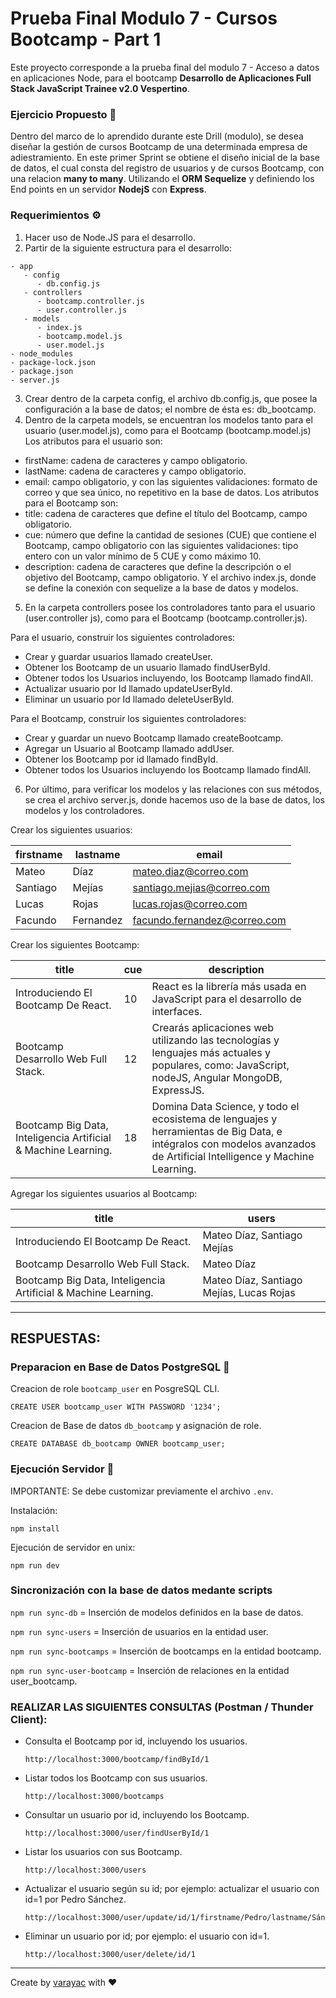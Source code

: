 # Prueba Final Modulo 7 - Cursos Bootcamp - Part 1

Este proyecto corresponde a la prueba final del modulo 7 - Acceso a datos en aplicaciones Node, para el bootcamp **Desarrollo de Aplicaciones Full Stack JavaScript Trainee v2.0 Vespertino**.

### Ejercicio Propuesto 🚀

Dentro del marco de lo aprendido durante este Drill (modulo), se desea diseñar la
gestión de cursos Bootcamp de una determinada empresa de adiestramiento. En este primer Sprint se obtiene el diseño inicial de la base de datos, el cual consta del registro de
usuarios y de cursos Bootcamp, con una relacion **many to many**. Utilizando el **ORM Sequelize** y definiendo los End points en un servidor **NodejS** con **Express**.

### Requerimientos ⚙️

1. Hacer uso de Node.JS para el desarrollo.
2. Partir de la siguiente estructura para el desarrollo:

```
- app
   - config
      - db.config.js
   - controllers
      - bootcamp.controller.js
      - user.controller.js
   - models
      - index.js
      - bootcamp.model.js
      - user.model.js
- node_modules
- package-lock.json
- package.json
- server.js
```

3. Crear dentro de la carpeta config, el archivo db.config.js, que posee la configuración a la
   base de datos; el nombre de ésta es: db_bootcamp.
4. Dentro de la carpeta models, se encuentran los modelos tanto para el usuario
   (user.model.js), como para el Bootcamp (bootcamp.model.js)
   Los atributos para el usuario son:

-   firstName: cadena de caracteres y campo obligatorio.
-   lastName: cadena de caracteres y campo obligatorio.
-   email: campo obligatorio, y con las siguientes validaciones: formato de correo y que sea
    único, no repetitivo en la base de datos.
    Los atributos para el Bootcamp son:
-   title: cadena de caracteres que define el título del Bootcamp, campo obligatorio.
-   cue: número que define la cantidad de sesiones (CUE) que contiene el Bootcamp, campo
    obligatorio con las siguientes validaciones: tipo entero con un valor mínimo de 5 CUE y
    como máximo 10.
-   description: cadena de caracteres que define la descripción o el objetivo del Bootcamp,
    campo obligatorio.
    Y el archivo index.js, donde se define la conexión con sequelize a la base de datos y modelos.

5. En la carpeta controllers posee los controladores tanto para el usuario (user.controller js), como para el Bootcamp (bootcamp.controller.js).

Para el usuario, construir los siguientes controladores:

-   Crear y guardar usuarios llamado createUser.
-   Obtener los Bootcamp de un usuario llamado findUserById.
-   Obtener todos los Usuarios incluyendo, los Bootcamp llamado findAll.
-   Actualizar usuario por Id llamado updateUserById.
-   Eliminar un usuario por Id llamado deleteUserById.

Para el Bootcamp, construir los siguientes controladores:

-   Crear y guardar un nuevo Bootcamp llamado createBootcamp.
-   Agregar un Usuario al Bootcamp llamado addUser.
-   Obtener los Bootcamp por id llamado findById.
-   Obtener todos los Usuarios incluyendo los Bootcamp llamado findAll.

6. Por último, para verificar los modelos y las relaciones con sus métodos, se crea el archivo server.js, donde hacemos uso de la base de datos, los modelos y los controladores.

Crear los siguientes usuarios:

| firstname | lastname  | email                        |
| --------- | --------- | ---------------------------- |
| Mateo     | Díaz      | mateo.diaz@correo.com        |
| Santiago  | Mejías    | santiago.mejias@correo.com   |
| Lucas     | Rojas     | lucas.rojas@correo.com       |
| Facundo   | Fernandez | facundo.fernandez@correo.com |

Crear los siguientes Bootcamp:

| title                                                          | cue | description                                                                                                                                                          |
| -------------------------------------------------------------- | --- | -------------------------------------------------------------------------------------------------------------------------------------------------------------------- |
| Introduciendo El Bootcamp De React.                            | 10  | React es la librería más usada en JavaScript para el desarrollo de interfaces.                                                                                       |
| Bootcamp Desarrollo Web Full Stack.                            | 12  | Crearás aplicaciones web utilizando las tecnologías y lenguajes más actuales y populares, como: JavaScript, nodeJS, Angular MongoDB, ExpressJS.                      |
| Bootcamp Big Data, Inteligencia Artificial & Machine Learning. | 18  | Domina Data Science, y todo el ecosistema de lenguajes y herramientas de Big Data, e intégralos con modelos avanzados de Artificial Intelligence y Machine Learning. |

Agregar los siguientes usuarios al Bootcamp:

| title                                                          | users                                    |
| -------------------------------------------------------------- | ---------------------------------------- |
| Introduciendo El Bootcamp De React.                            | Mateo Díaz, Santiago Mejías              |
| Bootcamp Desarrollo Web Full Stack.                            | Mateo Díaz                               |
| Bootcamp Big Data, Inteligencia Artificial & Machine Learning. | Mateo Díaz, Santiago Mejías, Lucas Rojas |

---

## RESPUESTAS:

### Preparacion en Base de Datos PostgreSQL 💾

Creacion de role `bootcamp_user` en PosgreSQL CLI.

```shell
CREATE USER bootcamp_user WITH PASSWORD '1234';
```

Creacion de Base de datos `db_bootcamp` y asignación de role.

```shell
CREATE DATABASE db_bootcamp OWNER bootcamp_user;
```

### Ejecución Servidor 🤖

IMPORTANTE: Se debe customizar previamente el archivo `.env`.

Instalación:

```
npm install
```

Ejecución de servidor en unix:

```
npm run dev
```

### Sincronización con la base de datos medante scripts

`npm run sync-db` = Inserción de modelos definidos en la base de datos.

`npm run sync-users` = Inserción de usuarios en la entidad user.

`npm run sync-bootcamps` = Inserción de bootcamps en la entidad bootcamp.

`npm run sync-user-bootcamp` = Inserción de relaciones en la entidad user_bootcamp.

### REALIZAR LAS SIGUIENTES CONSULTAS (Postman / Thunder Client):

-   Consulta el Bootcamp por id, incluyendo los usuarios.

    ```
    http://localhost:3000/bootcamp/findById/1
    ```

-   Listar todos los Bootcamp con sus usuarios.

    ```
    http://localhost:3000/bootcamps
    ```

-   Consultar un usuario por id, incluyendo los Bootcamp.

    ```
    http://localhost:3000/user/findUserById/1
    ```

-   Listar los usuarios con sus Bootcamp.

    ```
    http://localhost:3000/users
    ```

-   Actualizar el usuario según su id; por ejemplo: actualizar el usuario con id=1 por Pedro
    Sánchez.

    ```
    http://localhost:3000/user/update/id/1/firstname/Pedro/lastname/Sánchez/email/pedro.sanchez@correo.com
    ```

-   Eliminar un usuario por id; por ejemplo: el usuario con id=1.

    ```
    http://localhost:3000/user/delete/id/1
    ```

---

Create by [varayac](https://github.com/varayac) with ♥️
